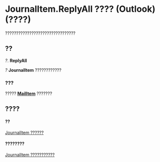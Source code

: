 
# JournalItem.ReplyAll ???? (Outlook)(????)

????????????????????????????????


## ??

 _?_. **ReplyAll**

 _?_ **JournalItem** ????????????


### ???

?????  **[MailItem](14197346-05d2-0250-fa4c-4a6b07daf25f.md)** ???????


## ????


#### ??


[JournalItem ??????](6e850295-39f9-47b8-e866-9622e9958c69.md)
#### ????????


[JournalItem ???????????](http://msdn.microsoft.com/library/13a0cd10-44bc-a167-c613-93985f698d95%28Office.15%29.aspx)